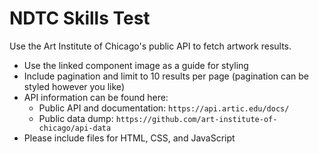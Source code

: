 # NDTC Skills Test 

Use the Art Institute of Chicago's public API to fetch artwork results.

- Use the linked component image as a guide for styling
- Include pagination and limit to 10 results per page (pagination can be styled however you like)
- API information can be found here: 
  - Public API and documentation: `https://api.artic.edu/docs/`
  - Public data dump: `https://github.com/art-institute-of-chicago/api-data`
- Please include files for HTML, CSS, and JavaScript

